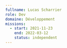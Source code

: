 ```yaml
---
fullname: Lucas Scharrier
role: Dev
domaine: Développement
missions:
  - start: 2021-11-23
    end: 2022-03-12
    status: independent
---
```



